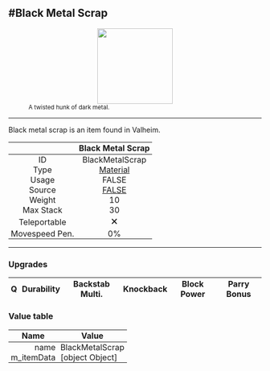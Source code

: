 <meta property="og:title" content="Black Metal Scrap - MoreValheim" /><meta property="og:type" content="website" /><meta property="og:image" content="/assets/black_metal_scrap.png" /><meta property="og:description" content="Black Metal Scrap is an item found in Valheim." /><meta name="theme-color" content="#546D78"><meta name="twitter:card" content="summary_large_image">
#Black Metal Scrap
-------------
<style>img {width:20px;}.tb {width:150px;display: block;margin-left: auto;margin-right: auto;}</style>

<style>.md-typeset table:not([class]) th:not([align]) {min-width:unset!important;}</style>
<style>td{padding:0em 0.3em!important;text-align:center!important;border-left:.05rem solid var(--md-default-fg-color--lightest)}</style>

<style>th{padding:0.1em 0.3em!important;text-align:center!important;font-weight:bold}</style>

<style>pre{text-align:right!important}</style>
<style>table tr td:first-child {border-left: 0;};</style>

<figure><img src="/assets/black_metal_scrap.png" class="tb" /><figcaption><small>A twisted hunk of dark metal.</small></figcaption></figure>

-------------

Black metal scrap is an item found in Valheim.

|        | Black Metal Scrap              |
| ----------- | ------------------------------------ |
| ID |BlackMetalScrap
| Type | [Material](../../types/material)
| Usage | FALSE<br>
| Source | [FALSE](../../items/false)
| Weight | 10 |
| Max Stack | 30 |
| Teleportable | 🗙
| Movespeed Pen. | 0%


-------------

### Upgrades
| Q | Durability | Backstab Multi. | Knockback | Block Power | Parry Bonus
| - | - | - | - | - | - 


### Value table
| Name | Value
| - | - |
| <div style="text-align:right">name</div> | <div style="text-align:left">BlackMetalScrap</div> | 
| <div style="text-align:right">m_itemData</div> | <div style="text-align:left">[object Object]</div> | 
